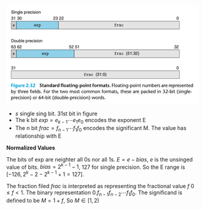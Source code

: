 ![stanard floating point format](https://raw.githubusercontent.com/lih627/MyPicGo/master/imgs/20211102224022.png)

- $s$ single sing bit. 31st bit in figure
- The k bit $exp=e_{k-1}\cdots e_1e_0$ encodes the exponent E
- The n bit $frac = f_{n-1}\cdots f_1f_0$ encodes the significant M. The value has relationship with E

**Normalized Values**

The bits of exp are neighter all 0s nor all 1s. $E = e - bias$, $e$ is the unsinged value of bits. $bias = 2^{k -1}-1$, 127 for single precision.  So the E range is $[-126, 2^k -2 - 2^{k - 1} + 1 = 127]$. 

The fraction filed $frac$ is interpreted as representing the fractional value $f$ $0\le f< 1$. The binary  representation $0.f_{n-1}f_{n-2}\cdots f_1f_0$. The significand is defined to be $M = 1 + f$, So $M \in [1, 2)$


